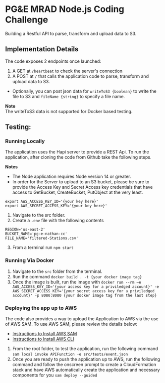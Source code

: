 # PG&E MRAD Node.js Coding Challenge

Building a Restful API to parse, transform and upload data to S3.

## Implementation Details
   
The code exposes 2 endpoints once launched:
1. A GET at `/heartbeat` to check the server's connection
2. A POST at `/` that calls the application code to parse, transform and upload data to S3.
 - Optionally, you can post json data for `writeToS3 {boolean}` to write the file to S3 and `fileName {string}` to specify a file name.   
    
 **Note**   
The writeToS3 data is not supported for Docker based testing.


## Testing:

### Running Locally   
The application uses the Hapi server to provide a REST Api. To run the application, after cloning the code from Github take the following steps.
   

**Notes**   
- The Node application requires Node version 14 or greater.   
- In order for the Server to upload to an S3 bucket, please be sure to provide the Access Key and Secret Access key credentials that have access to GetBucket, CreateBucket, PutObject at the very least.    
   
```
export AWS_ACCESS_KEY_ID='{your key here}'
export AWS_SECRET_ACCESS_KEY='{your key here}'
```

1. Navigate to the src folder.
2. Create a `.env` file with the following contents

```
REGION='us-east-2'
BUCKET_NAME='pg-e-nathan-cc'
FILE_NAME='filtered-Stations.csv'
```
3. From a terminal run `npm start`

   

### Running Via Docker
   
1. Navigate to the `src` folder from the terminal.
2. Run the command `docker build . -t {your docker image tag}`
3. Once the image is built, run the image with `docker run --rm —e AWS_ACCESS_KEY_ID='{your access key for a priviledged account}' -e AWS_SECRET_ACCESS_KEY='{your secret access key for a priviledged account}' -p 8080:8080 {your docker image tag from the last step}`
   
   
### Deploying the app up to AWS
The code also provides a way to upload the Application to AWS via the use of AWS SAM. To use AWS SAM, please review the details below:

- [Instructions to Install AWS SAM](https://docs.aws.amazon.com/serverless-application-model/latest/developerguide/serverless-sam-cli-install.html)
- [Instructions to Install AWS CLI](https://docs.aws.amazon.com/cli/latest/userguide/getting-started-install.html)
   
   
1. From the root folder, to test the application, run the following command
`sam local invoke APIFunction -e src/tests/event.json`
2. Once you are ready to push the application up to AWS, run the following command and follow the onscreen prompt to create a CloudFormation stack and have AWS automatically create the application and necessary components for you
`sam deploy --guided`


